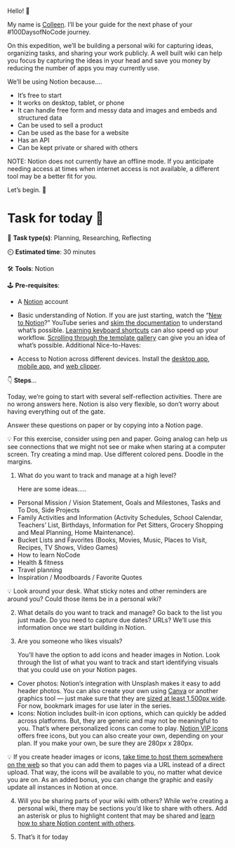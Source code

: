 Hello! 👋

My name is [Colleen](https://twitter.com/colleenmbrady). I’ll be your guide for the next phase of your #100DaysofNoCode journey.

On this expedition, we’ll be building a personal wiki for capturing ideas, organizing tasks, and sharing your work publicly. A well built wiki can help you focus by capturing the ideas in your head and save you money by reducing the number of apps you may currently use.

We’ll be using Notion because....

- It’s free to start
- It works on desktop, tablet, or phone
- It can handle free form and messy data and images and embeds and structured data
- Can be used to sell a product
- Can be used as the base for a website
- Has an API
- Can be kept private or shared with others


NOTE: Notion does not currently have an offline mode. If you anticipate needing access at times when internet access is not available, a different tool may be a better fit for you.

Let’s begin. 🚀

# Task for today 🚀
📝 **Task type(s)**: Planning, Researching, Reflecting

⏲️ **Estimated time**: 30 minutes

🛠️ **Tools**: Notion

🕹️ **Pre-requisites**:

+ A [Notion](https://www.notion.so/) account
+ Basic understanding of Notion. If you are just starting, watch the “[New to Notion](https://www.youtube.com/playlist?list=PLzaYMdbJMZW0gYyfNhL0sHheU5WR2YKE1)?” YouTube series and [skim the documentation](https://www.notion.so/help) to understand what’s possible. [Learning keyboard shortcuts](https://www.notion.so/help/keyboard-shortcuts) can also speed up your workflow. [Scrolling through the template gallery](https://www.notion.so/templates) can give you an idea of what’s possible.
Additional Nice-to-Haves:

+ Access to Notion across different devices. Install the [desktop app](https://www.notion.so/desktop), [mobile app](https://www.notion.so/mobile), and [web clipper](https://www.notion.so/web-clipper).


👇 **Steps**...

Today, we’re going to start with several self-reflection activities. There are no wrong answers here. Notion is also very flexible, so don’t worry about having everything out of the gate.

Answer these questions on paper or by copying into a Notion page.

💡 For this exercise, consider using pen and paper. Going analog can help us see connections that we might not see or make when staring at a computer screen. Try creating a mind map. Use different colored pens. Doodle in the margins.

1. What do you want to track and manage at a high level?

    Here are some ideas.....

+ Personal Mission / Vision Statement, Goals and Milestones, Tasks and To Dos, Side Projects
+ Family Activities and Information (Activity Schedules,  School Calendar, Teachers’ List, Birthdays, Information for Pet Sitters, Grocery Shopping and Meal Planning, Home Maintenance). 
+ Bucket Lists and Favorites (Books, Movies, Music, Places to Visit, Recipes, TV Shows, Video Games)
+ How to learn NoCode
+ Health & fitness
+ Travel planning
+ Inspiration / Moodboards / Favorite Quotes
  
💡 Look around your desk. What sticky notes and other reminders are around you? Could those items be in a personal wiki?

2. What details do you want to track and manage? Go back to the list you just made. Do you need to capture due dates? URLs? We’ll use this information once we start building in Notion.

3. Are you someone who likes visuals?

   You’ll have the option to add icons and header images in Notion. Look through the list of what you want to track and start identifying visuals that you could use on your Notion pages.

+ Cover photos: Notion’s integration with Unsplash makes it easy to add header photos. You can also create your own using [Canva](https://www.canva.com/) or another graphics tool — just make sure that they are [sized at least 1,500px wide](https://www.notion.so/help/customize-and-style-your-content). For now, bookmark images for use later in the series.
+ Icons: Notion includes built-in icon options, which can quickly be added across platforms. But, they are generic and may not be meaningful to you. That’s where personalized icons can come to play. [Notion VIP icons](https://www.notion.vip/icons/) offers free icons, but you can also create your own, depending on your plan. If you make your own, be sure they are 280px x 280px.

💡 If you create header images or icons, [take time to host them somewhere on the web](https://www.notion.so/help/customize-and-style-your-content) so that you can add them to pages via a URL instead of a direct upload. That way, the icons will be available to you, no matter what device you are on. As an added bonus, you can change the graphic and easily update all instances in Notion at once.

4. Will you be sharing parts of your wiki with others? While we’re creating a personal wiki, there may be sections you’d like to share with others. Add an asterisk or plus to highlight content that may be shared and [learn how to share Notion content with others](https://www.notion.so/help/sharing-and-permissions).

5. That’s it for today 